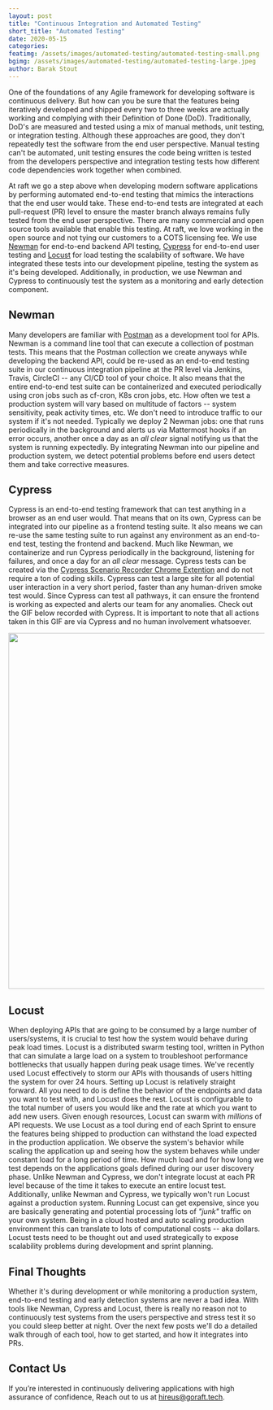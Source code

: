 ```yaml
---
layout: post 
title: "Continuous Integration and Automated Testing"
short_title: "Automated Testing" 
date: 2020-05-15
categories:
featimg: /assets/images/automated-testing/automated-testing-small.png
bgimg: /assets/images/automated-testing/automated-testing-large.jpeg
author: Barak Stout
--- 
```


One of the foundations of any Agile framework for developing software is continuous delivery. But how can you be sure that the features being iteratively developed and shipped every two to three weeks are actually working and complying with their Definition of Done (DoD). Traditionally, DoD's are measured and tested using a mix of manual methods, unit testing, or integration testing. Although these approaches are good, they don't repeatedly test the software from the end user perspective. Manual testing can't be automated, unit testing ensures the code being written is tested from the developers perspective and integration testing tests how different code dependencies work together when combined. 

At raft we go a step above when developing modern software applications by performing automated end-to-end testing that mimics the interactions that the end user would take. These end-to-end tests are integrated at each pull-request (PR) level to ensure the master branch always remains fully tested from the end user perspective. There are many commercial and open source tools available that enable this testing. At raft, we love working in the open source and not tying our customers to a COTS licensing fee. We use [Newman](https://www.npmjs.com/package/newman) for end-to-end backend API testing, [Cypress](https://www.cypress.io/) for end-to-end user testing and [Locust](https://locust.io/) for load testing the scalability of software. We have integrated these tests into our development pipeline, testing the system as it's being developed. Additionally, in production, we use Newman and Cypress to continuously test the system as a monitoring and early detection component. 

## Newman 
Many developers are familiar with [Postman](https://www.postman.com/) as a development tool for APIs. Newman is a command line tool that can execute a collection of postman tests. This means that the Postman collection we create anyways while developing the backend API, could be re-used as an end-to-end testing suite in our continuous integration pipeline at the PR level via Jenkins, Travis, CircleCI -- any CI/CD tool of your choice. It also means that the entire end-to-end test suite can be containerized and executed periodically using cron jobs such as cf-cron, K8s cron jobs, etc. How often we test a production system will vary based on multitude of factors -- system sensitivity, peak activity times, etc. We don't need to introduce traffic to our system if it's not needed. Typically we deploy 2 Newman jobs: one that runs periodically in the background and alerts us via Mattermost hooks if an error occurs, another once a day as an _all clear_ signal notifying us that the system is running expectedly. By integrating Newman into our pipeline and production system, we detect potential problems before end users detect them and take corrective measures. 

## Cypress 
Cypress is an end-to-end testing framework that can test anything in a browser as an end user would. That means that on its own, Cypress can be integrated into our pipeline as a frontend testing suite. It also means we can re-use the same testing suite to run against any environment as an end-to-end test, testing the frontend and backend. Much like Newman, we containerize and run Cypress periodically in the background, listening for failures, and once a day for an _all clear_ message. Cypress tests can be created via the [Cypress Scenario Recorder Chrome Extention](https://chrome.google.com/webstore/detail/cypress-scenario-recorder/fmpgoobcionmfneadjapdabmjfkmfekb?hl=en) and do not require a ton of coding skills. Cypress can test a large site for all potential user interaction in a very short period, faster than any human-driven smoke test would. Since Cypress can test all pathways, it can ensure the frontend is working as expected and alerts our team for any anomalies. Check out the GIF below recorded with Cypress. It is important to note that all actions taken in this GIF are via Cypress and no human involvement whatsoever.

<img src="/assets/images/automated-testing/automated-testing.gif" style="width: 800px; height: 700px;"/>

## Locust 
When deploying APIs that are going to be consumed by a large number of users/systems, it is crucial to test how the system would behave during peak load times. Locust is a distributed swarm testing tool, written in Python that can simulate a large load on a system to troubleshoot performance bottlenecks that usually happen during peak usage times. We've recently used Locust effectively to storm our APIs with thousands of users hitting the system for over 24 hours. Setting up Locust is relatively straight forward. All you need to do is define the behavior of the endpoints and data you want to test with, and Locust does the rest. Locust is configurable to the total number of users you would like and the rate at which you want to add new users. Given enough resources, Locust can swarm with _millions_ of API requests. We use Locust as a tool during end of each Sprint to ensure the features being shipped to production can withstand the load expected in the production application. We observe the system's behavior while scaling the application up and seeing how the system behaves while under constant load for a long period of time. How much load and for how long we test depends on the applications goals defined during our user discovery phase. Unlike Newman and Cypress, we don't integrate locust at each PR level because of the time it takes to execute an entire locust test. Additionally, unlike Newman and Cypress, we typically won't run Locust against a production system. Running Locust can get expensive, since you are basically generating and potential processing lots of _"junk"_ traffic on your own system. Being in a cloud hosted and auto scaling production environment this can translate to lots of computational costs -- aka dollars. Locust tests need to be thought out and used strategically to expose scalability problems during development and sprint planning.

## Final Thoughts
Whether it's during development or while monitoring a production system, end-to-end testing and early detection systems are never a bad idea. With tools like Newman, Cypress and Locust, there is really no reason not to continuously test systems from the users perspective and stress test it so you could sleep better at night. Over the next few posts we'll do a detailed walk through of each tool, how to get started, and how it integrates into PRs.

## Contact Us
If you’re interested in continuously delivering applications with high assurance of confidence, Reach out to us at [hireus@goraft.tech](mailto:hireus@goraft.tech).
